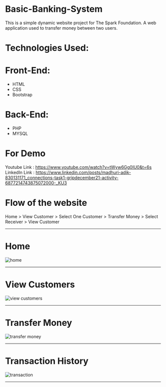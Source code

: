 # Basic-Banking-System
This is a simple dynamic website project for  The Spark Foundation. A web application used to transfer money between two users.
# Technologies Used:
# Front-End:
* HTML
* CSS
* Bootstrap
# Back-End:
* PHP
* MYSQL
# For Demo
Youtube Link : https://www.youtube.com/watch?v=tWyw6Gg0IU0&t=6s
LinkedIn Link : https://www.linkedin.com/posts/madhuri-adik-830131171_connections-task1-gripdecember21-activity-6877214743875072000-_KU3
# Flow of the website
Home > View Customer > Select One Customer > Transfer Money > Select Receiver > View Customer
************************************************************************************************************************
# Home
![home](https://user-images.githubusercontent.com/21354713/145665844-2dccc65c-d129-44a5-8d17-e92ab4982466.png)
*************************************************************************************************************************
# View Customers
![view customers](https://user-images.githubusercontent.com/21354713/145665879-4b8bec63-6e4e-4add-8f09-039a409b89eb.png)
**************************************************************************************************************************
# Transfer Money
![transfer money](https://user-images.githubusercontent.com/21354713/145665917-8888e347-95eb-492e-9e15-33d6ef076967.png)
***************************************************************************************************************************
# Transaction History
![transaction](https://user-images.githubusercontent.com/21354713/145665927-4296e481-9bf1-481f-b0d1-7872f76de120.png)
***************************************************************************************************************************
